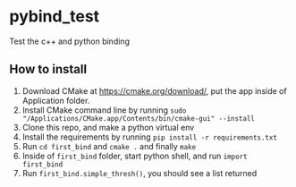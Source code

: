 # pybind_test
Test the c++ and python binding

## How to install
1. Download CMake at https://cmake.org/download/, put the app inside of Application folder.
2. Install CMake command line by running `sudo "/Applications/CMake.app/Contents/bin/cmake-gui" --install`
3. Clone this repo, and make a python virtual env
4. Install the requirements by running `pip install -r requirements.txt`
5. Run `cd first_bind` and `cmake .` and finally `make`
6. Inside of `first_bind` folder, start python shell, and run `import first_bind`
7. Run `first_bind.simple_thresh()`, you should see a list returned
